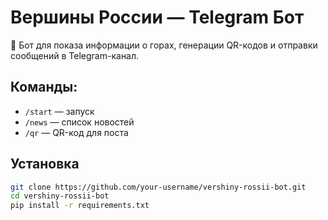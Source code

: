 # Вершины России — Telegram Бот

🗻 Бот для показа информации о горах, генерации QR-кодов и отправки сообщений в Telegram-канал.

## Команды:
- `/start` — запуск
- `/news` — список новостей
- `/qr` — QR-код для поста

## Установка

```bash
git clone https://github.com/your-username/vershiny-rossii-bot.git
cd vershiny-rossii-bot
pip install -r requirements.txt
